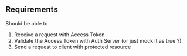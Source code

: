 ## Requirements
Should be able to
1. Receive a request with Access Token
2. Validate the Access Token with Auth Server (or just mock it as true ?)
3. Send a request to client with protected resource
